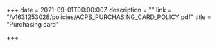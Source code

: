 +++
date = 2021-09-01T00:00:00Z
description = ""
link = "/v1631253028/policies/ACPS_PURCHASING_CARD_POLICY.pdf"
title = "Purchasing card"

+++
